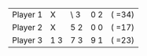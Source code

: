 <table>
	<tr>
		<td>Player 1</td>
		<td>X</td>
		<td>\ 3</td>
		<td>0 2</td>
		<td>( =34)</td>
	</tr>
	<tr>
		<td>Player 2</td>
		<td>X</td>
		<td>5 2</td>
		<td>0 0</td>
		<td>( =17)</td>
	</tr>
	<tr>
		<td>Player 3</td>
		<td>1 3</td>
		<td>7 3</td>
		<td>9 1</td>
		<td>( =23)</td>
	</tr>
</table>
